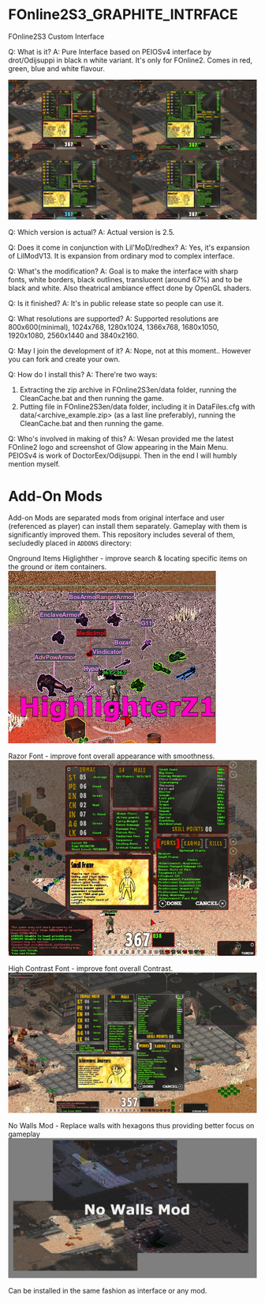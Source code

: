 # FOnline2S3_GRAPHITE_INTRFACE
FOnline2S3 Custom Interface

Q: What is it?
A: Pure Interface based on PEIOSv4 interface by drot/Odijsuppi in black n white variant. It's only for FOnline2. Comes in red, green, blue and white flavour.

![Alt text](ARTC/GRAPHITE_V2.5.jpg?raw=false "Showing all flavours")

Q: Which version is actual?
A: Actual version is 2.5.

Q: Does it come in conjunction with Lil'MoD/redhex?
A: Yes, it's expansion of LilModV13. It is expansion from ordinary mod to complex interface.

Q: What's the modification?
A: Goal is to make the interface with sharp fonts, white borders, black outlines, translucent (around 67%) and to be black and white. Also theatrical ambiance effect done by OpenGL shaders.

Q: Is it finished?
A: It's in public release state so people can use it.

Q: What resolutions are supported?
A: Supported resolutions are 800x600(minimal), 1024x768, 1280x1024, 1366x768, 1680x1050, 1920x1080, 2560x1440 and 3840x2160.

Q: May I join the development of it?
A: Nope, not at this moment.. However you can fork and create your own.
   
Q: How do I install this?
A: There're two ways:
1. Extracting the zip archive in FOnline2S3en/data folder, running the CleanCache.bat and then running the game.
2. Putting file in FOnline2S3en/data folder, including it in DataFiles.cfg with data/<archive_example.zip> (as a last line preferably), running the CleanCache.bat and then running the game.

Q: Who's involved in making of this?
A: Wesan provided me the latest FOnline2 logo and screenshot of Glow appearing in the Main Menu. PEIOSv4 is work of DoctorEex/Odijsuppi. Then in the end I will humbly mention myself.

# Add-On Mods

Add-on Mods are separated mods from original interface and user (referenced as player)
can install them separately. Gameplay with them is significantly improved them.
This repository includes several of them, secludedly placed in ```ADDONS``` directory:

Onground Items Higlighther - improve search & locating specific items on the ground or item containers.
![Alt text](ADDONS/HighlighterZ1.png?raw=false "Onground Items Higlighther")

Razor Font - improve font overall appearance with smoothness.
![Alt text](ADDONS/RazorFontZ5.png?raw=false "Razor Font")

High Contrast Font - improve font overall Contrast.
![Alt text](ADDONS/HighContrastFont.jpg?raw=false "Hight Contrast Font")

No Walls Mod - Replace walls with hexagons thus providing better focus on gameplay
![Alt text](ADDONS/NoWallsModZ9.jpg?raw=false "Walls remove mod")

Can be installed in the same fashion as interface or any mod.